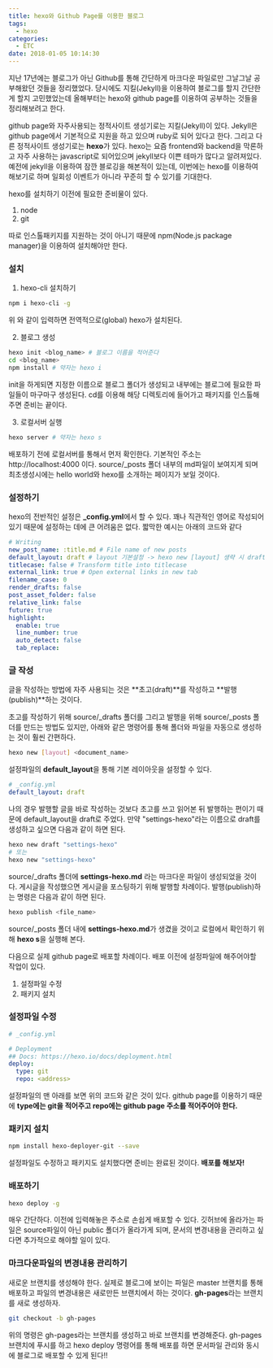 ```yaml
---
title: hexo와 Github Page를 이용한 블로그
tags:
  - hexo
categories:
  - ETC
date: 2018-01-05 10:14:30
---
```



지난 17년에는 블로그가 아닌 Github를 통해 간단하게 마크다운 파일로만 그날그날 공부해왔던 것들을 정리했었다.
당시에도 지킬(Jekyll)을 이용하여 블로그를 할지 간단한게 할지 고민했었는데 올해부터는 hexo와 github page를 이용하여 공부하는 것들을 정리해보려고 한다.

github page와 자주사용되는 정적사이트 생성기로는 지킬(Jekyll)이 있다. Jekyll은 github page에서 기본적으로 지원을 하고 있으며 ruby로 되어 있다고 한다. 그리고 다른 정적사이트 생성기로는 **hexo**가 있다. hexo는 요즘 frontend와 backend을 막론하고 자주 사용하는 javascript로 되어있으며 jekyll보다 이쁜 테마가 많다고 알려져있다. 예전에 jekyll을 이용하여 잠깐 블로깅을 해본적이 있는데, 이번에는 hexo를 이용하여 해보기로 하며 일회성 이벤트가 아니라 꾸준히 할 수 있기를 기대한다.

hexo를 설치하기 이전에 필요한 준비물이 있다.
1. node
2. git

따로 인스톨패키지를 지원하는 것이 아니기 때문에 npm(Node.js package manager)을 이용하여 설치해야만 한다.

### 설치
1. hexo-cli 설치하기
~~~bash
npm i hexo-cli -g
~~~
  위 와 같이 입력하면 전역적으로(global) hexo가 설치된다.
  
2. 블로그 생성 
~~~bash
hexo init <blog_name> # 블로그 이름을 적어준다
cd <blog_name>
npm install # 약자는 hexo i
~~~
  init을 하게되면 지정한 이름으로 블로그 폴더가 생성되고 내부에는 블로그에 필요한 파일들이 마구마구 생성된다.
  cd를 이용해 해당 디렉토리에 들어가고 패키지를 인스톨해주면 준비는 끝이다.

3. 로컬서버 실행
~~~bash
hexo server # 약자는 hexo s
~~~
  배포하기 전에 로컬서버를 통해서 먼저 확인한다. 기본적인 주소는 http://localhost:4000 이다. 
  source/_posts 폴더 내부의 md파일이 보여지게 되며 최초생성시에는 hello world와 hexo를 소개하는 페이지가 보일 것이다.


### 설정하기
hexo의 전반적인 설정은 **_config.yml**에서 할 수 있다. 꽤나 직관적인 영어로 작성되어 있기 때문에 설정하는 데에 큰 어려움은 없다. 짧막한 예시는 아래의 코드와 같다
~~~yml
# Writing
new_post_name: :title.md # File name of new posts
default_layout: draft # layout 기본설정 -> hexo new [layout] 생략 시 draft 모드가 기본값이다
titlecase: false # Transform title into titlecase
external_link: true # Open external links in new tab
filename_case: 0
render_drafts: false
post_asset_folder: false
relative_link: false
future: true
highlight:
  enable: true
  line_number: true
  auto_detect: false
  tab_replace:
~~~

### 글 작성
글을 작성하는 방법에 자주 사용되는 것은 **초고(draft)**를 작성하고 **발행(publish)**하는 것이다.

초고를 작성하기 위해 source/\_drafts 폴더를 그리고 발행을 위해 source/\_posts 폴더를 만드는 방법도 있지만, 아래와 같은 명령어를 통해 폴더와 파일을 자동으로 생성하는 것이 훨씬 간편하다.
~~~bash
hexo new [layout] <document_name>
~~~

설정파일의 **default_layout**을 통해 기본 레이아웃을 설정할 수 있다.

~~~yml
# _config.yml
default_layout: draft
~~~

나의 경우 발행할 글을 바로 작성하는 것보다 초고를 쓰고 읽어본 뒤 발행하는 편이기 때문에 default_layout을 draft로 주었다. 만약 "settings-hexo"라는 이름으로 draft를 생성하고 싶으면 다음과 같이 하면 된다.
~~~bash
hexo new draft "settings-hexo"
# 또는
hexo new "settings-hexo"
~~~

source/_drafts 폴더에 **settings-hexo.md** 라는 마크다운 파일이 생성되었을 것이다. 게시글을 작성했으면 게시글을 포스팅하기 위해 발행할 차례이다. 발행(publish)하는 명령은 다음과 같이 하면 된다.
~~~bash
hexo publish <file_name>
~~~
source/_posts 폴더 내에 **settings-hexo.md**가 생겼을 것이고 로컬에서 확인하기 위해 **hexo s**을 실행해 본다.

다음으로 실제 github page로 배포할 차례이다. 배포 이전에 설정파일에 해주어야할 작업이 있다.
1. 설정파일 수정
2. 패키지 설치

### 설정파일 수정
~~~yml
# _config.yml

# Deployment
## Docs: https://hexo.io/docs/deployment.html
deploy: 
  type: git
  repo: <address>
~~~
설정파일의 맨 아래를 보면 위의 코드와 같은 것이 있다. github page를 이용하기 때문에 **type에는 git을 적어주고 repo에는 github page 주소를 적어주어야 한다.** 

### 패키지 설치
~~~bash
npm install hexo-deployer-git --save
~~~

설정파일도 수정하고 패키지도 설치했다면 준비는 완료된 것이다. **배포를 해보자!**

### 배포하기
~~~bash
hexo deploy -g
~~~
매우 간단하다. 이전에 입력해놓은 주소로 손쉽게 배포할 수 있다. 깃허브에 올라가는 파일은 source파일이 아닌 public 폴더가 올라가게 되며, 문서의 변경내용을 관리하고 싶다면 추가적으로 해야할 일이 있다.

### 마크다운파일의 변경내용 관리하기
새로운 브랜치를 생성해야 한다. 실제로 블로그에 보이는 파일은 master 브랜치를 통해 배포하고 파일의 변경내용은 새로만든 브랜치에서 하는 것이다. **gh-pages**라는 브랜치를 새로 생성하자.
~~~bash
git checkout -b gh-pages
~~~
위의 명령은 gh-pages라는 브랜치를 생성하고 바로 브랜치를 변경해준다. gh-pages 브랜치에 푸시를 하고 hexo deploy 명령어를 통해 배포를 하면 문서파일 관리와 동시에 블로그로 배포할 수 있게 된다!!